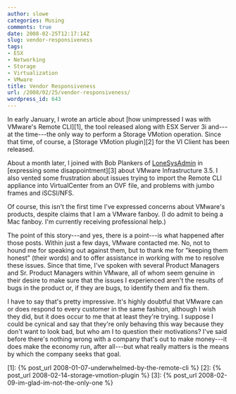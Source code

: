 ```yaml
---
author: slowe
categories: Musing
comments: true
date: 2008-02-25T12:17:14Z
slug: vendor-responsiveness
tags:
- ESX
- Networking
- Storage
- Virtualization
- VMware
title: Vendor Responsiveness
url: /2008/02/25/vendor-responsiveness/
wordpress_id: 643
---
```


In early January, I wrote an article about [how unimpressed I was with VMware's Remote CLI][1], the tool released along with ESX Server 3i and---at the time---the only way to perform a Storage VMotion operation. Since that time, of course, a [Storage VMotion plugin][2] for the VI Client has been released.

About a month later, I joined with Bob Plankers of [LoneSysAdmin](http://lonesysadmin.net/) in [expressing some disappointment][3] about VMware Infrastructure 3.5. I also vented some frustration about issues trying to import the Remote CLI appliance into VirtualCenter from an OVF file, and problems with jumbo frames and iSCSI/NFS.

Of course, this isn't the first time I've expressed concerns about VMware's products, despite claims that I am a VMware fanboy. (I do admit to being a Mac fanboy. I'm currently receiving professional help.)

The point of this story---and yes, there is a point---is what happened after those posts. Within just a few days, VMware contacted me. No, not to hound me for speaking out against them, but to thank me for "keeping them honest" (their words) and to offer assistance in working with me to resolve these issues. Since that time, I've spoken with several Product Managers and Sr. Product Managers within VMware, all of whom seem genuine in their desire to make sure that the issues I experienced aren't the results of bugs in the product or, if they are bugs, to identify them and fix them.

I have to say that's pretty impressive. It's highly doubtful that VMware can or does respond to every customer in the same fashion, although I wish they did, but it does occur to me that at least they're trying. I suppose I could be cynical and say that they're only behaving this way because they don't want to look bad, but who am I to question their motivations? I've said before there's nothing wrong with a company that's out to make money---it does make the economy run, after all---but what really matters is the means by which the company seeks that goal.

[1]: {% post_url 2008-01-07-underwhelmed-by-the-remote-cli %}
[2]: {% post_url 2008-02-14-storage-vmotion-plugin %}
[3]: {% post_url 2008-02-09-im-glad-im-not-the-only-one %}
